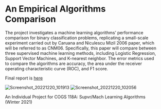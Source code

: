 # An Empirical Algorithms Comparison

The project investigates a machine learning algorithms’ performance comparison for binary classification problems, replicating a small-scale experiment carried out by Caruana and Niculescu Mizil 2006 paper, which will be referred to as CNM06. Specifically, this paper will compare between three supervised machine learning methods, including Logistic Regression, Support Vector Machines, and K-nearest neighbor. The error metrics used to compare the algorithms are accuracy, the area under the receiver operating characteristic curve (ROC), and F1 score.

Final report is [here](https://github.com/holatangyuan/Suprv_Algorithms_Compare/blob/main/final_report.pdf)

![Screenshot_20221220_101913](https://user-images.githubusercontent.com/24949723/208738236-dd291e33-e8f6-438c-8ef6-6af3e85909d1.png)
![Screenshot_20221220_102056](https://user-images.githubusercontent.com/24949723/208738441-d8a2ba7a-83b6-46b1-81e1-33e230ebecb7.png)


An Individual Project for COGS 118A: Supvr/Mach Learning Algorithms (Winter 2021)
